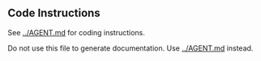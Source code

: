 ## Code Instructions

See [../AGENT.md](../AGENT.md) for coding instructions.

Do not use this file to generate documentation. Use [../AGENT.md](../AGENT.md) instead.
